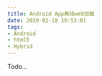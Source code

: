 ```yaml
---
title: Android App离线web加载
date: 2019-02-18 19:53:01
tags:
- Android
- html5
- Hybrid
---
```

Todo...
<!-- more -->